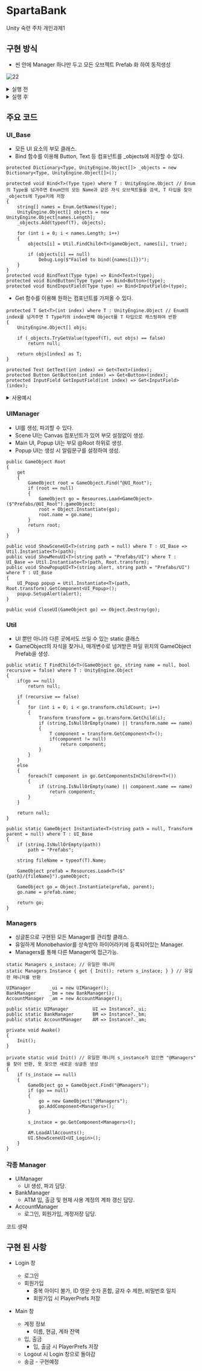 # SpartaBank
Unity 숙련 주차 개인과제1

## 구현 방식
* 씬 안에 Manager 하나만 두고 모든 오브젝트 Prefab 화 하여 동적생성  
  
![22](https://github.com/JY-LemongO/SpartaBank/assets/122505119/8fbeaebc-9d5c-48b2-b220-4f3e7a7d7317)

<details>
<summary>실행 전</summary>
<div markdown="1">

![33](https://github.com/JY-LemongO/SpartaBank/assets/122505119/8d415352-7510-484b-a5ad-e6f40172369d)
![55](https://github.com/JY-LemongO/SpartaBank/assets/122505119/8fc5d864-6a72-4d3b-ab75-3453a23414c9)

</div>
</details>

<details>
<summary>실행 후</summary>
<div markdown="1">

![44](https://github.com/JY-LemongO/SpartaBank/assets/122505119/516edce8-018c-4575-b2da-2a9ea5714704)
![66](https://github.com/JY-LemongO/SpartaBank/assets/122505119/1d8c7344-5ea1-49a9-a7be-1889d8cb37e6)

</div>
</details>   

## 주요 코드   
### UI_Base
  * 모든 UI 요소의 부모 클래스.
  * Bind 함수를 이용해 Button, Text 등 컴포넌트를 _objects에 저장할 수 있다.
```
protected Dictionary<Type, UnityEngine.Object[]> _objects = new Dictionary<Type, UnityEngine.Object[]>();

protected void Bind<T>(Type type) where T : UnityEngine.Object // Enum의 Type을 넘겨주면 Enum안의 모든 Name과 같은 자식 오브젝트들을 검색, T 타입을 찾아 _objects에 Type키에 저장
{
    string[] names = Enum.GetNames(type);
    UnityEngine.Object[] objects = new UnityEngine.Object[names.Length];
    _objects.Add(typeof(T), objects);

    for (int i = 0; i < names.Length; i++)
    {
        objects[i] = Util.FindChild<T>(gameObject, names[i], true);

        if (objects[i] == null)
            Debug.Log($"Failed to bind({names[i]})");
    }
}
protected void BindText(Type type) => Bind<Text>(type);
protected void BindButton(Type type) => Bind<Button>(type);
protected void BindInputField(Type type) => Bind<InputField>(type);
```
  * Get 함수를 이용해 원하는 컴포넌트를 가져올 수 있다.
```
protected T Get<T>(int index) where T : UnityEngine.Object // Enum의 index를 넘겨주면 T Type키의 index번째 Object를 T 타입으로 캐스팅하여 반환
{
    UnityEngine.Object[] objs;

    if (_objects.TryGetValue(typeof(T), out objs) == false)
        return null;

    return objs[index] as T;
}

protected Text GetText(int index) => Get<Text>(index);
protected Button GetButton(int index) => Get<Button>(index);
protected InputField GetInputField(int index) => Get<InputField>(index);
```
<details>
<summary>사용예시</summary>
<div markdown="1">

```
enum Buttons
{
    K10_Btn,
    K30_Btn,
    K50_Btn,
    ManualDeposit_Btn,
    BackToATM_Btn,
}

enum InputFields
{
    DirectInput_IF,
}

private void Awake()
{
    Init();
}

public override bool Init()
{
    if (base.Init() == false)
        return false;

    BindButton(typeof(Buttons));
    BindInputField(typeof(InputFields));

    GetButton((int)Buttons.K10_Btn).onClick.AddListener(() => Managers.BM.Deposit(10000));
    GetButton((int)Buttons.K30_Btn).onClick.AddListener(() => Managers.BM.Deposit(30000)); 
    GetButton((int)Buttons.K50_Btn).onClick.AddListener(() => Managers.BM.Deposit(50000));
    GetButton((int)Buttons.ManualDeposit_Btn).onClick.AddListener(ManualDeposit);
    GetButton((int)Buttons.BackToATM_Btn).onClick.AddListener(BackToMain);        

    return true;
}
```

</div>
</details>
   
### UIManager
  * UI를 생성, 파괴할 수 있다.
  * Scene UI는 Canvas 컴포넌트가 있어 부모 설정없이 생성.
  * Main UI, Popup UI는 부모 @Root 하위로 생성.
  * Popup UI는 생성 시 알림문구를 설정하여 생성.
```
public GameObject Root
{
    get
    {
        GameObject root = GameObject.Find("@UI_Root");
        if (root == null)
        {
            GameObject go = Resources.Load<GameObject>($"Prefabs/@UI_Root").gameObject;
            root = Object.Instantiate(go);
            root.name = go.name;                
        }                
        return root;
    }
}

public void ShowSceneUI<T>(string path = null) where T : UI_Base => Util.Instantiate<T>(path);
public void ShowMenuUI<T>(string path = "Prefabs/UI") where T : UI_Base => Util.Instantiate<T>(path, Root.transform);
public void ShowPopupUI<T>(string alert, string path = "Prefabs/UI") where T : UI_Base
{
    UI_Popup popup = Util.Instantiate<T>(path, Root.transform).GetComponent<UI_Popup>();
    popup.SetupAlert(alert);
}

public void CloseUI(GameObject go) => Object.Destroy(go);
```   

### Util   
  * UI 뿐만 아니라 다른 곳에서도 쓰일 수 있는 static 클래스
  * GameObject의 자식을 찾거나, 매개변수로 넘겨받은 파일 위치의 GameObject Prefab을 생성.
```
public static T FindChild<T>(GameObject go, string name = null, bool recursive = false) where T : UnityEngine.Object
{
    if(go == null)
        return null;

    if (recursive == false)
    {
        for (int i = 0; i < go.transform.childCount; i++)
        {
            Transform transform = go.transform.GetChild(i);
            if (string.IsNullOrEmpty(name) || transform.name == name)
            {
                T component = transform.GetComponent<T>();
                if(component != null)
                    return component;
            }                    
        }
    }
    else
    {
        foreach(T component in go.GetComponentsInChildren<T>())
        {
            if (string.IsNullOrEmpty(name) || component.name == name)
                return component;
        }
    }

    return null;
}

public static GameObject Instantiate<T>(string path = null, Transform parent = null) where T : UI_Base
{
    if (string.IsNullOrEmpty(path))
        path = "Prefabs";        

    string fileName = typeof(T).Name;

    GameObject prefab = Resources.Load<T>($"{path}/{fileName}").gameObject;
    
    GameObject go = Object.Instantiate(prefab, parent);
    go.name = prefab.name;

    return go;
}
```
   
### Managers
  * 싱글톤으로 구현된 모든 Manager를 관리할 클래스.
  * 유일하게 Monobehavior를 상속받아 하이어라키에 등록되어있는 Manager.
  * Managers를 통해 다른 Manager에 접근가능.
```
static Managers s_instace; // 유일한 매니저
static Managers Instance { get { Init(); return s_instace; } } // 유일한 매니저를 반환

UIManager       _ui = new UIManager();
BankManager     _bm = new BankManager();
AccountManager  _am = new AccountManager();

public static UIManager         UI => Instance?._ui;
public static BankManager       BM => Instance?._bm;
public static AccountManager    AM => Instance?._am;    

private void Awake()
{
    Init();
}

private static void Init() // 유일한 매니저 s_instance가 없으면 "@Managers" 를 찾아 반환, 못 찾으면 새로운 싱글톤 생성
{
    if (s_instace == null)
    {
        GameObject go = GameObject.Find("@Managers");
        if (go == null)
        {
            go = new GameObject("@Managers");
            go.AddComponent<Managers>();
        }

        s_instace = go.GetComponent<Managers>();
        
        AM.LoadAllAccounts();
        UI.ShowSceneUI<UI_Login>();
    }
}
```

### 각종 Manager
  * UIManager
    * UI 생성, 파괴 담당.
  * BankManager
    * ATM 입, 출금 및 현재 사용 계정의 계좌 갱신 담당.
  * AccountManager
    * 로그인, 회원가입, 계정저장 담당.

코드 생략


## 구현 된 사항
* Login 창
  * 로그인
  * 회원가입
    * 중복 아이디 불가, ID 영문 숫자 혼합, 글자 수 제한, 비밀번호 일치
    * 회원가입 시 PlayerPrefs 저장

* Main 창
  * 계정 정보
    * 이름, 현금, 계좌 잔액
  * 입, 출금
    * 입, 출금 시 PlayerPrefs 저장
  * Logout 시 Login 창으로 돌아감
  * 송금 - 구현예정
